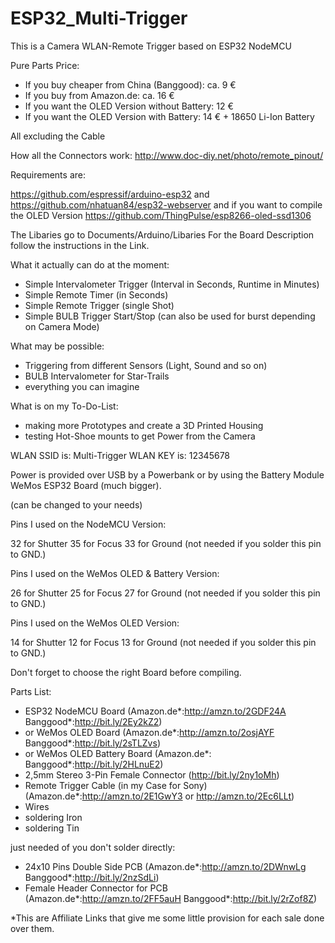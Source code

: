# ESP32_Multi-Trigger
This is a Camera WLAN-Remote Trigger based on ESP32 NodeMCU

Pure Parts Price:
- If you buy cheaper from China (Banggood): ca. 9 €
- If you buy from Amazon.de: ca. 16 €
- If you want the OLED Version without Battery: 12 €
- If you want the OLED Version with Battery: 14 € + 18650 Li-Ion Battery

All excluding the Cable

How all the Connectors work: http://www.doc-diy.net/photo/remote_pinout/

Requirements are:

https://github.com/espressif/arduino-esp32
and
https://github.com/nhatuan84/esp32-webserver
and if you want to compile the OLED Version
https://github.com/ThingPulse/esp8266-oled-ssd1306

The Libaries go to Documents/Arduino/Libaries
For the Board Description follow the instructions in the Link.

What it actually can do at the moment:

- Simple Intervalometer Trigger (Interval in Seconds, Runtime in Minutes)
- Simple Remote Timer (in Seconds)
- Simple Remote Trigger (single Shot)
- Simple BULB Trigger Start/Stop (can also be used for burst depending on Camera Mode)

What may be possible:

- Triggering from different Sensors (Light, Sound and so on)
- BULB Intervalometer for Star-Trails
- everything you can imagine

What is on my To-Do-List:

- making more Prototypes and create a 3D Printed Housing
- testing Hot-Shoe mounts to get Power from the Camera

WLAN SSID is: Multi-Trigger
WLAN KEY is: 12345678

Power is provided over USB by a Powerbank or by using the Battery Module WeMos ESP32 Board (much bigger).

(can be changed to your needs)

Pins I used on the NodeMCU Version:

32 for Shutter
35 for Focus
33 for Ground (not needed if you solder this pin to GND.)

Pins I used on the WeMos OLED & Battery Version:

26 for Shutter
25 for Focus
27 for Ground (not needed if you solder this pin to GND.)

Pins I used on the WeMos OLED Version:

14 for Shutter
12 for Focus
13 for Ground (not needed if you solder this pin to GND.)

Don't forget to choose the right Board before compiling.

Parts List:

- ESP32 NodeMCU Board (Amazon.de*:http://amzn.to/2GDF24A Banggood*:http://bit.ly/2Ey2kZ2)
- or WeMos OLED Board (Amazon.de*:http://amzn.to/2osjAYF Banggood*:http://bit.ly/2sTLZvs)
- or WeMos OLED Battery Board (Amazon.de*: Banggood*:http://bit.ly/2HLnuE2)
- 2,5mm Stereo 3-Pin Female Connector (http://bit.ly/2ny1oMh)
- Remote Trigger Cable (in my Case for Sony) (Amazon.de*:http://amzn.to/2E1GwY3 or http://amzn.to/2Ec6LLt)
- Wires
- soldering Iron
- soldering Tin

just needed of you don't solder directly:
- 24x10 Pins Double Side PCB (Amazon.de*:http://amzn.to/2DWnwLg Banggood*:http://bit.ly/2nzSdLi)
- Female Header Connector for PCB (Amazon.de*:http://amzn.to/2FF5auH Banggood*:http://bit.ly/2rZof8Z)


*This are Affiliate Links that give me some little provision for each sale done over them.
